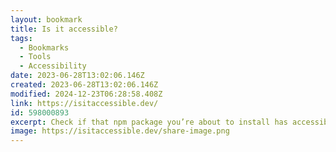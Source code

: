 ```yaml
---
layout: bookmark
title: Is it accessible?
tags:
  - Bookmarks
  - Tools
  - Accessibility
date: 2023-06-28T13:02:06.146Z
created: 2023-06-28T13:02:06.146Z
modified: 2024-12-23T06:28:58.408Z
link: https://isitaccessible.dev/
id: 598000893
excerpt: Check if that npm package you’re about to install has accessibility issues
image: https://isitaccessible.dev/share-image.png
---
```

